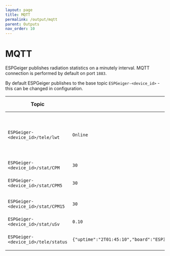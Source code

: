 ```yaml
---
layout: page
title: MQTT
permalink: /output/mqtt
parent: Outputs
nav_order: 10
---
```


# MQTT

ESPGeiger publishes radiation statistics on a minutely interval. MQTT connection is performed by default on port `1883`.

By default ESPGeiger publishes to the base topic `ESPGeiger-<device_id>` - this can be changed in configuration.

| Topic | Example Value | Publish Interval | Description |
|---|---|---|---|
`ESPGeiger-<device_id>/tele/lwt` | `Online` | - | LWT topic - shows current state of ESPGeiger connection to MQTT
`ESPGeiger-<device_id>/stat/CPM` | `30` | 60 | Current CPM value
`ESPGeiger-<device_id>/stat/CPM5` | `30` | 60 | Current CPM5 value
`ESPGeiger-<device_id>/stat/CPM15` | `30` | 60 | Current CPM15 value
`ESPGeiger-<device_id>/stat/uSv` | `0.10` | 60 | Current μSv value
`ESPGeiger-<device_id>/tele/status` | `{"uptime":"2T01:45:10","board":"ESP32","model":"GC10next","free_mem":191552,"ssid":"Wifi","ip":"192.168.1.123","rssi":-24}` | 60 | Current status of board
